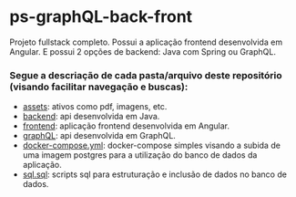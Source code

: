 # ps-graphQL-back-front

Projeto fullstack completo. Possui a aplicação frontend desenvolvida em Angular. E possui 2 opções de backend: Java com Spring ou GraphQL.

### Segue a descriação de cada pasta/arquivo deste repositório (visando facilitar navegação e buscas):
 - [assets](/assets): ativos como pdf, imagens, etc.
 - [backend](/backend): api desenvolvida em Java.
 - [frontend](/frontend): aplicação frontend desenvolvida em Angular.
 - [graphQL](/graphQL): api desenvolvida em GraphQL.
 - [docker-compose.yml](/docker-compose.yml): docker-compose simples visando a subida de uma imagem postgres para a utilização do banco de dados da aplicação.
 - [sql.sql](/sql.sql): scripts sql para estruturação e inclusão de dados no banco de dados.
